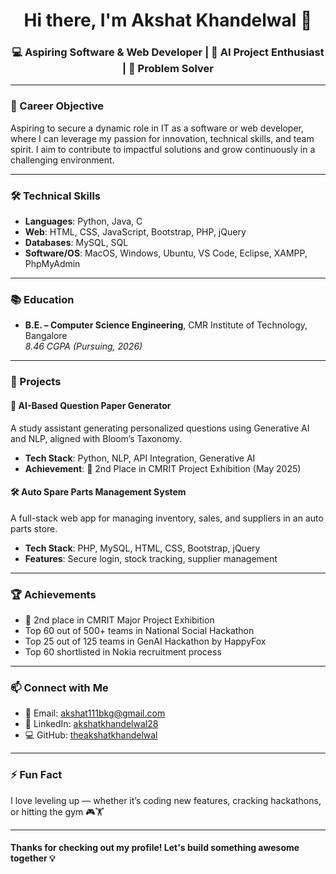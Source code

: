 <h1 align="center">Hi there, I'm Akshat Khandelwal 👋</h1>
<h3 align="center">💻 Aspiring Software & Web Developer | 🚀 AI Project Enthusiast | 🎯 Problem Solver</h3>

---

### 🎯 Career Objective
Aspiring to secure a dynamic role in IT as a software or web developer, where I can leverage my passion for innovation, technical skills, and team spirit. I aim to contribute to impactful solutions and grow continuously in a challenging environment.

---

### 🛠️ Technical Skills

- **Languages**: Python, Java, C  
- **Web**: HTML, CSS, JavaScript, Bootstrap, PHP, jQuery  
- **Databases**: MySQL, SQL  
- **Software/OS**: MacOS, Windows, Ubuntu, VS Code, Eclipse, XAMPP, PhpMyAdmin  

---

### 📚 Education

- **B.E. – Computer Science Engineering**, CMR Institute of Technology, Bangalore  
  *8.46 CGPA (Pursuing, 2026)*    

---

### 🚀 Projects

#### 🧠 AI-Based Question Paper Generator  
A study assistant generating personalized questions using Generative AI and NLP, aligned with Bloom’s Taxonomy.

- **Tech Stack**: Python, NLP, API Integration, Generative AI  
- **Achievement**: 🥈 2nd Place in CMRIT Project Exhibition (May 2025)

#### 🛠️ Auto Spare Parts Management System  
A full-stack web app for managing inventory, sales, and suppliers in an auto parts store.

- **Tech Stack**: PHP, MySQL, HTML, CSS, Bootstrap, jQuery  
- **Features**: Secure login, stock tracking, supplier management

---

### 🏆 Achievements

- 🥈 2nd place in CMRIT Major Project Exhibition  
- Top 60 out of 500+ teams in National Social Hackathon  
- Top 25 out of 125 teams in GenAI Hackathon by HappyFox  
- Top 60 shortlisted in Nokia recruitment process

---

### 📫 Connect with Me

- 📧 Email: [akshat111bkg@gmail.com](mailto:akshat111bkg@gmail.com)  
- 🔗 LinkedIn: [akshatkhandelwal28](https://www.linkedin.com/in/akshatkhandelwal28/)  
- 💻 GitHub: [theakshatkhandelwal](https://github.com/theakshatkhandelwal)

---

### ⚡ Fun Fact
I love leveling up — whether it’s coding new features, cracking hackathons, or hitting the gym 🎮🏋️

---

#### Thanks for checking out my profile! Let's build something awesome together 💡
